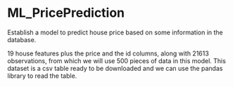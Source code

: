 # ML_PricePrediction
Establish a model to predict house price based on some information in the database.

19 house features plus the price and the id columns, along with 21613 observations, from which we will use 500 pieces of data in this model. This dataset is a csv table ready to be downloaded and we can use the pandas library to read the table.  

